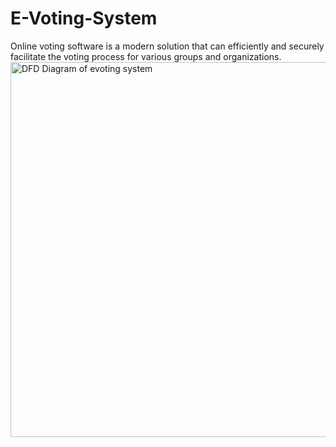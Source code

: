 # E-Voting-System
Online voting software is a modern solution that can efficiently and securely facilitate  the voting process for various groups and organizations. 
<img width="950" height="600" alt="DFD Diagram of evoting system" src="https://github.com/user-attachments/assets/bd77042e-698f-4160-a1b7-4dba66c5f8e9" />
